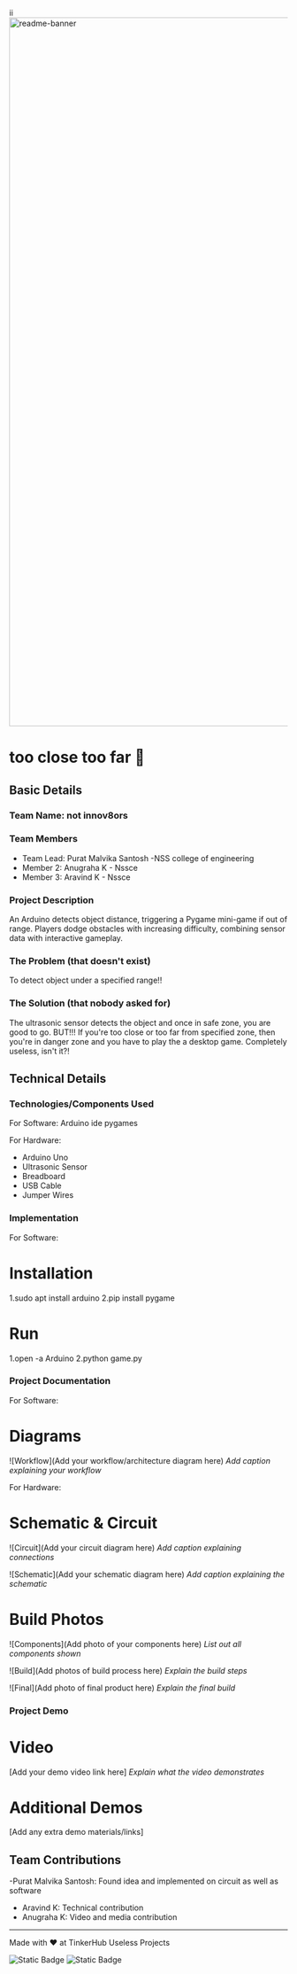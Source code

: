 ii<img width="1280" alt="readme-banner" src="https://github.com/user-attachments/assets/35332e92-44cb-425b-9dff-27bcf1023c6c">

# too close too far 🎯


## Basic Details
### Team Name: not innov8ors


### Team Members
- Team Lead: Purat Malvika Santosh -NSS college of engineering 
- Member 2: Anugraha K - Nssce
- Member 3: Aravind K - Nssce

### Project Description
An Arduino detects object distance, triggering a Pygame mini-game if out of range. Players dodge obstacles with increasing difficulty, combining sensor data with interactive gameplay.


### The Problem (that doesn't exist)
To detect object under a specified range!!

### The Solution (that nobody asked for)
The ultrasonic sensor detects the object and once in safe zone, you are good to go. BUT!!! If you're too close or too far from specified zone, then you're in danger zone and you have to play the a desktop game. Completely useless, isn't it?!

## Technical Details
### Technologies/Components Used
For Software:
Arduino ide
pygames

For Hardware:
- Arduino Uno
- Ultrasonic Sensor
- Breadboard
- USB Cable
- Jumper Wires

### Implementation
For Software:
# Installation
1.sudo apt install arduino
2.pip install pygame



# Run
1.open -a Arduino
2.python game.py


### Project Documentation
For Software:



# Diagrams
![Workflow](Add your workflow/architecture diagram here)
*Add caption explaining your workflow*

For Hardware:

# Schematic & Circuit
![Circuit](Add your circuit diagram here)
*Add caption explaining connections*

![Schematic](Add your schematic diagram here)
*Add caption explaining the schematic*

# Build Photos
![Components](Add photo of your components here)
*List out all components shown*

![Build](Add photos of build process here)
*Explain the build steps*

![Final](Add photo of final product here)
*Explain the final build*

### Project Demo
# Video
[Add your demo video link here]
*Explain what the video demonstrates*

# Additional Demos
[Add any extra demo materials/links]

## Team Contributions
-Purat Malvika Santosh: Found idea and implemented on circuit as well as software 
- Aravind K: Technical contribution 
- Anugraha K: Video and media contribution 

---
Made with ❤️ at TinkerHub Useless Projects 

![Static Badge](https://img.shields.io/badge/TinkerHub-24?color=%23000000&link=https%3A%2F%2Fwww.tinkerhub.org%2F)
![Static Badge](https://img.shields.io/badge/UselessProject--24-24?link=https%3A%2F%2Fwww.tinkerhub.org%2Fevents%2FQ2Q1TQKX6Q%2FUseless%2520Projects)



